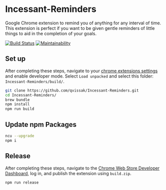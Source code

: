 # Incessant-Reminders

Google Chrome extension to remind you of anything for any interval of time. This extension is perfect if you want to be given gentle reminders of little things to aid in the completion of your goals.

[![Build Status](https://travis-ci.org/qvissak/Incessant-Reminders.svg?branch=master)](https://travis-ci.org/qvissak/Incessant-Reminders)
[![Maintainability](https://api.codeclimate.com/v1/badges/7ab50c695ee2e7ef4027/maintainability)](https://codeclimate.com/github/qvissak/Incessant-Reminders/maintainability)

## Set up

After completing these steps, navigate to your [chrome extensions settings](chrome://extensions/) and enable developer mode. Select `Load unpacked` and select this folder: `Incessant-Reminders/build/`.

```sh
git clone https://github.com/qvissak/Incessant-Reminders.git
cd Incessant-Reminders/
brew bundle
npm install
npm run build
```

## Update npm Packages

```sh
ncu --upgrade
npm i
```

## Release

After completing these steps, navigate to the [Chrome Web Store Developer Dashboard](https://chrome.google.com/webstore/developer/dashboard), log in, and publish the extension using `build.zip`.

```sh
npm run release
```
